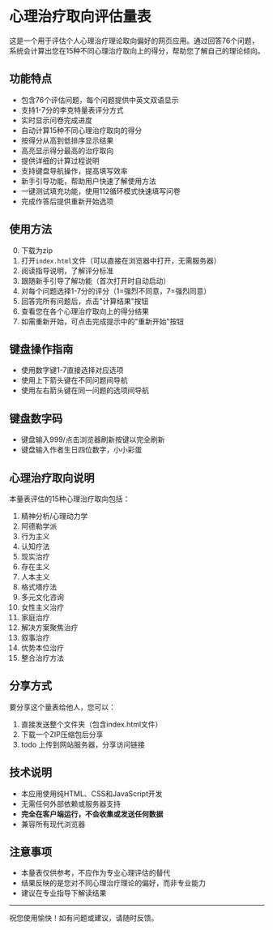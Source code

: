 # 心理治疗取向评估量表

这是一个用于评估个人心理治疗理论取向偏好的网页应用。通过回答76个问题，系统会计算出您在15种不同心理治疗取向上的得分，帮助您了解自己的理论倾向。

## 功能特点

- 包含76个评估问题，每个问题提供中英文双语显示
- 支持1-7分的李克特量表评分方式
- 实时显示问卷完成进度
- 自动计算15种不同心理治疗取向的得分
- 按得分从高到低排序显示结果
- 高亮显示得分最高的治疗取向
- 提供详细的计算过程说明
- 支持键盘导航操作，提高填写效率
- 新手引导功能，帮助用户快速了解使用方法
- 一键测试填充功能，使用112循环模式快速填写问卷
- 完成作答后提供重新开始选项

## 使用方法

0. 下载为zip
1. 打开`index.html`文件（可以直接在浏览器中打开，无需服务器）
2. 阅读指导说明，了解评分标准
3. 跟随新手引导了解功能（首次打开时自动启动）
4. 对每个问题选择1-7分的评分（1=强烈不同意，7=强烈同意）
5. 回答完所有问题后，点击"计算结果"按钮
6. 查看您在各个心理治疗取向上的得分结果
7. 如需重新开始，可点击完成提示中的"重新开始"按钮

## 键盘操作指南

- 使用数字键1-7直接选择对应选项
- 使用上下箭头键在不同问题间导航
- 使用左右箭头键在同一问题的选项间导航

## 键盘数字码
- 键盘输入999/点击浏览器刷新按键以完全刷新
- 键盘输入作者生日四位数字，小小彩蛋

## 心理治疗取向说明

本量表评估的15种心理治疗取向包括：

1. 精神分析/心理动力学
2. 阿德勒学派
3. 行为主义
4. 认知疗法
5. 现实治疗
6. 存在主义
7. 人本主义
8. 格式塔疗法
9. 多元文化咨询
10. 女性主义治疗
11. 家庭治疗
12. 解决方案聚焦治疗
13. 叙事治疗
14. 优势本位治疗
15. 整合治疗方法

## 分享方式

要分享这个量表给他人，您可以：

1. 直接发送整个文件夹（包含index.html文件）
2. 下载一个ZIP压缩包后分享
3. todo 上传到网站服务器，分享访问链接

## 技术说明

- 本应用使用纯HTML、CSS和JavaScript开发
- 无需任何外部依赖或服务器支持
- **完全在客户端运行，不会收集或发送任何数据**
- 兼容所有现代浏览器

## 注意事项

- 本量表仅供参考，不应作为专业心理评估的替代
- 结果反映的是您对不同心理治疗理论的偏好，而非专业能力
- 建议在专业指导下解读结果

---

祝您使用愉快！如有问题或建议，请随时反馈。
